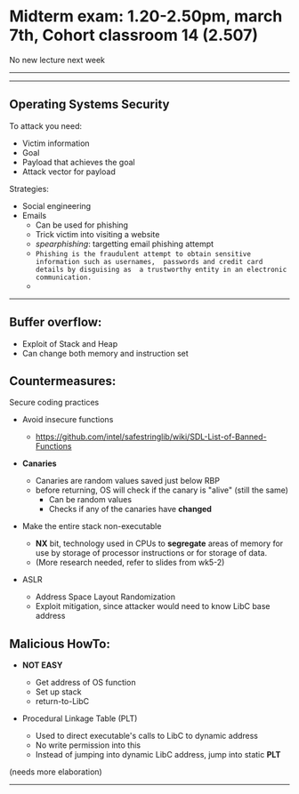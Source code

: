 # Midterm exam: 1.20-2.50pm, march 7th, Cohort classroom 14 (2.507)

No new lecture next week

---
---

Operating Systems Security
---
To attack you need:
- Victim information
- Goal
- Payload that achieves the goal
- Attack vector for payload


Strategies:
- Social engineering 
- Emails
    - Can be used for phishing
    - Trick victim into visiting a website
    - *spearphishing*: targetting email phishing attempt
    - `Phishing is the fraudulent attempt to obtain sensitive 
    information such as usernames, 
    passwords and credit card details by disguising as 
    a trustworthy entity in an electronic communication.`
    - 

---
Buffer overflow:
-
- Exploit of Stack and Heap
- Can change both memory and instruction set


Countermeasures:
-
Secure coding practices
- Avoid insecure functions
    - https://github.com/intel/safestringlib/wiki/SDL-List-of-Banned-Functions
        
- **Canaries**
    - Canaries are random values saved just below RBP
    - before returning, OS will check if the canary is "alive" (still the same)
        - Can be random values
        - Checks if any of the canaries have **changed**
- Make the entire stack non-executable
    - **NX** bit, technology used in CPUs to **segregate** areas of memory
    for use by storage of processor instructions or for storage of data.
    - (More research needed, refer to slides from wk5-2)

- ASLR
    - Address Space Layout Randomization
    - Exploit mitigation, since attacker would need to know LibC base address
    

    
    
Malicious HowTo:
- 
- **NOT EASY**
    - Get address of OS function
    - Set up stack
    - return-to-LibC

- Procedural Linkage Table (PLT)
    - Used to direct executable's calls to LibC to dynamic address
    - No write permission into this
    - Instead of jumping into dynamic LibC address, jump into static **PLT**

    

(needs more elaboration)

---
